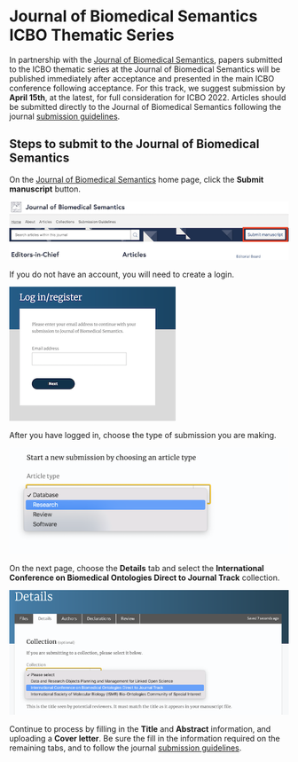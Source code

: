 # Journal of Biomedical Semantics ICBO Thematic Series

In partnership with the [Journal of Biomedical Semantics](https://jbiomedsem.biomedcentral.com/), papers submitted to the ICBO thematic series at the Journal of Biomedical Semantics will be published immediately after acceptance and presented in the main ICBO conference following acceptance. For this track, we suggest submission by **April 15th**, at the latest, for full consideration for ICBO 2022. Articles should be submitted directly to the Journal of Biomedical Semantics following the journal [submission guidelines](https://jbiomedsem.biomedcentral.com/submission-guidelines).

## Steps to submit to the Journal of Biomedical Semantics
On the [Journal of Biomedical Semantics](https://jbiomedsem.biomedcentral.com/) home page, click the **Submit manuscript** button.

![Submit manuscipt](images/jbms-submit-manuscipt.png)


If you do not have an account, you will need to create a login.

![login](images/jbms-login.png)


After you have logged in, choose the type of submission you are making.

![submission type](images/jbms-choose-article-type.png)

On the next page, choose the **Details** tab and select the **International Conference on Biomedical Ontologies Direct to Journal Track** collection.

![choose collection](images/jbms-collection-details.png)

Continue to process by filling in the **Title** and **Abstract** information, and uploading a **Cover letter**. Be sure the fill in the information required on the remaining tabs, and to follow the journal [submission guidelines](https://jbiomedsem.biomedcentral.com/submission-guidelines).
